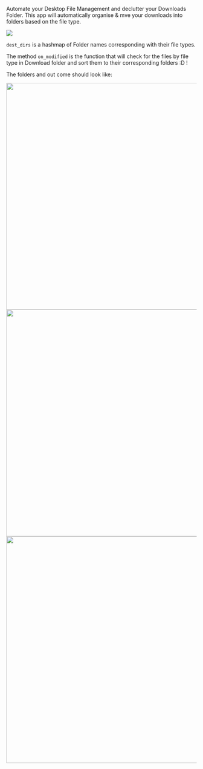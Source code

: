 Automate your Desktop File Management and declutter your Downloads Folder. This app will automatically organise & mve your downloads into folders based on the file type.

<p align="left">
  <img src="https://github.com/user-attachments/assets/bb86c3c4-3b12-4c1f-9c68-dbd352780e95">
</p>

`dest_dirs` is a hashmap of Folder names corresponding with their file types. 

The method `on_modified` is the function that will check for the files by file type in Download folder and sort them to their corresponding folders :D !

The folders and out come should look like:
<p align="left">
  <img src="https://github.com/user-attachments/assets/8d0fa168-632f-4af8-ab76-3e69692d88b9" width="600"><br>
  <img src="https://github.com/user-attachments/assets/ae973a10-7a9b-4c6f-8da8-1acb7afd130c" width="600"><br>
  <img src="https://github.com/user-attachments/assets/e112dbea-e097-48b7-b203-f96a86ae746d" width="600">
</p>
